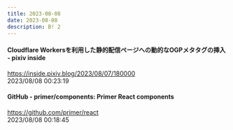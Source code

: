 ```yaml
---
title: 2023-08-08
date: 2023-08-08
description: B! 2
---
```


#### Cloudflare Workersを利用した静的配信ページへの動的なOGPメタタグの挿入 - pixiv inside
https://inside.pixiv.blog/2023/08/07/180000<br>
2023/08/08 00:23:19<br>


#### GitHub - primer/components: Primer React components
https://github.com/primer/react<br>
2023/08/08 00:18:45<br>



